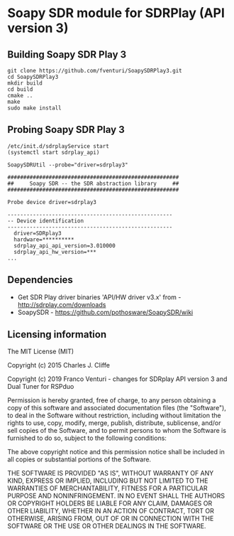 # Soapy SDR module for SDRPlay (API version 3)

## Building Soapy SDR Play 3

```
git clone https://github.com/fventuri/SoapySDRPlay3.git
cd SoapySDRPlay3
mkdir build
cd build
cmake ..
make
sudo make install
```

## Probing Soapy SDR Play 3

```
/etc/init.d/sdrplayService start
(systemctl start sdrplay_api)

SoapySDRUtil --probe="driver=sdrplay3"

######################################################
##     Soapy SDR -- the SDR abstraction library     ##
######################################################

Probe device driver=sdrplay3

----------------------------------------------------
-- Device identification
----------------------------------------------------
  driver=SDRplay3
  hardware=**********
  sdrplay_api_api_version=3.010000
  sdrplay_api_hw_version=***
...
```


## Dependencies

* Get SDR Play driver binaries 'API/HW driver v3.x' from - http://sdrplay.com/downloads
* SoapySDR - https://github.com/pothosware/SoapySDR/wiki

## Licensing information

The MIT License (MIT)

Copyright (c) 2015 Charles J. Cliffe

Copyright (c) 2019 Franco Venturi - changes for SDRplay API version 3
                                    and Dual Tuner for RSPduo

Permission is hereby granted, free of charge, to any person obtaining a copy
of this software and associated documentation files (the "Software"), to deal
in the Software without restriction, including without limitation the rights
to use, copy, modify, merge, publish, distribute, sublicense, and/or sell
copies of the Software, and to permit persons to whom the Software is
furnished to do so, subject to the following conditions:

The above copyright notice and this permission notice shall be included in
all copies or substantial portions of the Software.

THE SOFTWARE IS PROVIDED "AS IS", WITHOUT WARRANTY OF ANY KIND, EXPRESS OR
IMPLIED, INCLUDING BUT NOT LIMITED TO THE WARRANTIES OF MERCHANTABILITY,
FITNESS FOR A PARTICULAR PURPOSE AND NONINFRINGEMENT. IN NO EVENT SHALL THE
AUTHORS OR COPYRIGHT HOLDERS BE LIABLE FOR ANY CLAIM, DAMAGES OR OTHER
LIABILITY, WHETHER IN AN ACTION OF CONTRACT, TORT OR OTHERWISE, ARISING FROM,
OUT OF OR IN CONNECTION WITH THE SOFTWARE OR THE USE OR OTHER DEALINGS IN
THE SOFTWARE.

